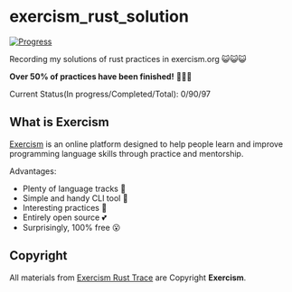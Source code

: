 # exercism_rust_solution

[![Progress](https://img.shields.io/badge/Progress-93%25-brightgreen)]()

Recording my solutions of rust practices in exercism.org 😺😺😺

**Over 50% of practices have been finished!** 🥳🥳🥳

Current Status(In progress/Completed/Total): 0/90/97

## What is Exercism

[Exercism](https://exercism.org/tracks/rust) is an online platform designed to help people learn and improve programming language skills through practice and mentorship.

Advantages:

- Plenty of language tracks 🎯
- Simple and handy CLI tool 🧰
- Interesting practices 🥰
- Entirely open source 💕
- Surprisingly, 100% free 😮

## Copyright

All materials from [Exercism Rust Trace](https://exercism.org/tracks/rust) are Copyright **Exercism**.
